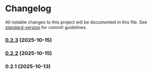 # Changelog

All notable changes to this project will be documented in this file. See [standard-version](https://github.com/conventional-changelog/standard-version) for commit guidelines.

### [0.2.3](https://github.com/rebo-85/MC-Bedrock-Lib/compare/v0.2.2...v0.2.3) (2025-10-15)

### [0.2.2](https://github.com/rebo-85/MC-Bedrock-Lib/compare/v0.2.1...v0.2.2) (2025-10-15)

### 0.2.1 (2025-10-13)
